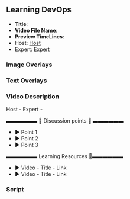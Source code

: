 ##  Learning DevOps

- **Title**: 
- **Video File Name**:
- **Preview TimeLines**: 
- Host: [Host]()
- Expert: [Expert]()

### Image Overlays

### Text Overlays

### Video Description

Host - 
Expert - 

▬▬▬▬▬▬   💎  Discussion points 💎  ▬▬▬▬▬▬ 
- ► Point 1
- ► Point 2
- ► Point 3

▬▬▬▬▬▬ Learning Resources 🔗▬▬▬▬▬▬ 
- ► Video - Title - Link
- ► Video - Title - Link


### Script

